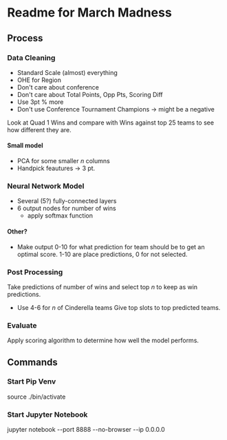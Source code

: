 # Readme for March Madness

## Process

### Data Cleaning

- Standard Scale (almost) everything
- OHE for Region
- Don't care about conference
- Don't care about Total Points, Opp Pts, Scoring Diff
- Use 3pt % more
- Don't use Conference Tournament Champions -> might be a negative

Look at Quad 1 Wins and compare with Wins against top 25 teams to see how different they are.

#### Small model

- PCA for some smaller $n$ columns
- Handpick feautures -> 3 pt.

### Neural Network Model

- Several (5?) fully-connected layers
- 6 output nodes for number of wins
    - apply softmax function

#### Other?

- Make output 0-10 for what prediction for team should be to get an optimal score. 1-10 are place predictions, 0 for not selected.

### Post Processing

Take predictions of number of wins and select top $n$ to keep as win predictions.
- Use 4-6 for $n$ of Cinderella teams
Give top slots to top predicted teams.

### Evaluate

Apply scoring algorithm to determine how well the model performs.

## Commands

### Start Pip Venv

source ./bin/activate

### Start Jupyter Notebook

jupyter notebook --port 8888 --no-browser --ip 0.0.0.0

